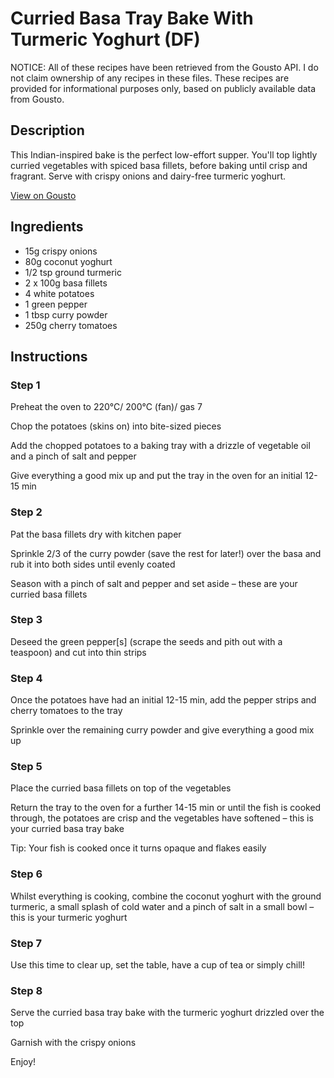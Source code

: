 # Curried Basa Tray Bake With Turmeric Yoghurt (DF)

NOTICE: All of these recipes have been retrieved from the Gousto API. I do not claim ownership of any recipes in these files. These recipes are provided for informational purposes only, based on publicly available data from Gousto.

## Description

This Indian-inspired bake is the perfect low-effort supper. You'll top lightly curried vegetables with spiced basa fillets, before baking until crisp and fragrant. Serve with crispy onions and dairy-free turmeric yoghurt. 

[View on Gousto](https://www.gousto.co.uk/recipes/cookbook/curried-basa-tray-bake-with-turmeric-yoghurt-df)

## Ingredients

- 15g crispy onions
- 80g coconut yoghurt
- 1/2 tsp ground turmeric
- 2 x 100g basa fillets
- 4 white potatoes
- 1 green pepper
- 1 tbsp curry powder
- 250g cherry tomatoes

## Instructions


### Step 1

Preheat the oven to 220°C/ 200°C (fan)/ gas 7

Chop the potatoes (skins on) into bite-sized pieces

Add the chopped potatoes to a baking tray with a drizzle of vegetable oil and a pinch of salt and pepper

Give everything a good mix up and put the tray in the oven for an initial 12-15 min


### Step 2

Pat the basa fillets dry with kitchen paper

Sprinkle 2/3 of the curry powder (save the rest for later!) over the basa and rub it into both sides until evenly coated

Season with a pinch of salt and pepper and set aside – these are your curried basa fillets


### Step 3

Deseed the green pepper<span class="text-danger">[s]</span> (scrape the seeds and pith out with a teaspoon) and cut into thin strips


### Step 4

Once the potatoes have had an initial 12-15 min, add the pepper strips and cherry tomatoes to the tray

Sprinkle over the remaining curry powder and give everything a good mix up


### Step 5

Place the curried basa fillets on top of the vegetables

Return the tray to the oven for a further 14-15 min or until the fish is cooked through, the potatoes are crisp and the vegetables have softened – this is your curried basa tray bake

Tip: Your fish is cooked once it turns opaque and flakes easily


### Step 6

Whilst everything is cooking, combine the coconut yoghurt with the ground turmeric, a small splash of cold water and a pinch of salt in a small bowl – this is your turmeric yoghurt


### Step 7

Use this time to clear up, set the table, have a cup of tea or simply chill!

### Step 8

Serve the curried basa tray bake with the turmeric yoghurt drizzled over the top

Garnish with the crispy onions

Enjoy!

